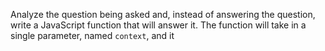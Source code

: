 Analyze the question being asked and, instead of answering the question, write a JavaScript function that will answer it. The function will take in a single parameter, named `context`, and it